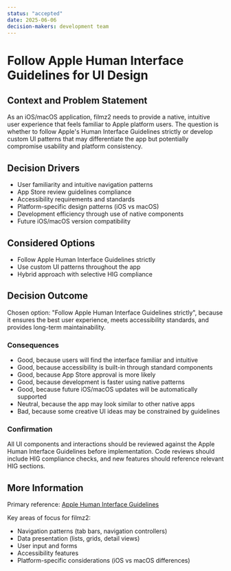 ```yaml
---
status: "accepted"
date: 2025-06-06
decision-makers: development team
---
```


# Follow Apple Human Interface Guidelines for UI Design

## Context and Problem Statement

As an iOS/macOS application, filmz2 needs to provide a native, intuitive user experience that feels familiar to Apple platform users. The question is whether to follow Apple's Human Interface Guidelines strictly or develop custom UI patterns that may differentiate the app but potentially compromise usability and platform consistency.

## Decision Drivers

* User familiarity and intuitive navigation patterns
* App Store review guidelines compliance
* Accessibility requirements and standards
* Platform-specific design patterns (iOS vs macOS)
* Development efficiency through use of native components
* Future iOS/macOS version compatibility

## Considered Options

* Follow Apple Human Interface Guidelines strictly
* Use custom UI patterns throughout the app
* Hybrid approach with selective HIG compliance

## Decision Outcome

Chosen option: "Follow Apple Human Interface Guidelines strictly", because it ensures the best user experience, meets accessibility standards, and provides long-term maintainability.

### Consequences

* Good, because users will find the interface familiar and intuitive
* Good, because accessibility is built-in through standard components
* Good, because App Store approval is more likely
* Good, because development is faster using native patterns
* Good, because future iOS/macOS updates will be automatically supported
* Neutral, because the app may look similar to other native apps
* Bad, because some creative UI ideas may be constrained by guidelines

### Confirmation

All UI components and interactions should be reviewed against the Apple Human Interface Guidelines before implementation. Code reviews should include HIG compliance checks, and new features should reference relevant HIG sections.

## More Information

Primary reference: [Apple Human Interface Guidelines](https://developer.apple.com/design/human-interface-guidelines)

Key areas of focus for filmz2:
- Navigation patterns (tab bars, navigation controllers)
- Data presentation (lists, grids, detail views)
- User input and forms
- Accessibility features
- Platform-specific considerations (iOS vs macOS differences)
